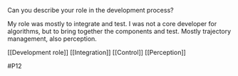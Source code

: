 Can you describe your role in the development process?

My role was mostly to integrate and test. I was not a core developer for algorithms, but to bring together the components and test. Mostly trajectory management, also perception.

[[Development role]]
[[Integration]]
[[Control]]
[[Perception]]

#P12
